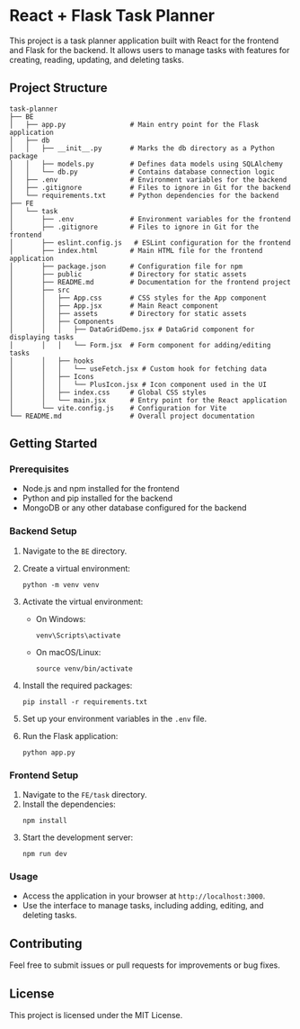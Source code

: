 # React + Flask Task Planner

This project is a task planner application built with React for the frontend and Flask for the backend. It allows users to manage tasks with features for creating, reading, updating, and deleting tasks.

## Project Structure

```
task-planner
├── BE
│   ├── app.py                # Main entry point for the Flask application
│   ├── db
│   │   ├── __init__.py       # Marks the db directory as a Python package
│   │   ├── models.py         # Defines data models using SQLAlchemy
│   │   └── db.py             # Contains database connection logic
│   ├── .env                  # Environment variables for the backend
│   ├── .gitignore            # Files to ignore in Git for the backend
│   └── requirements.txt      # Python dependencies for the backend
├── FE
│   └── task
│       ├── .env              # Environment variables for the frontend
│       ├── .gitignore        # Files to ignore in Git for the frontend
│       ├── eslint.config.js   # ESLint configuration for the frontend
│       ├── index.html        # Main HTML file for the frontend application
│       ├── package.json      # Configuration file for npm
│       ├── public            # Directory for static assets
│       ├── README.md         # Documentation for the frontend project
│       ├── src
│       │   ├── App.css       # CSS styles for the App component
│       │   ├── App.jsx       # Main React component
│       │   ├── assets        # Directory for static assets
│       │   ├── Components
│       │   │   ├── DataGridDemo.jsx # DataGrid component for displaying tasks
│       │   │   └── Form.jsx  # Form component for adding/editing tasks
│       │   ├── hooks
│       │   │   └── useFetch.jsx # Custom hook for fetching data
│       │   ├── Icons
│       │   │   └── PlusIcon.jsx # Icon component used in the UI
│       │   ├── index.css     # Global CSS styles
│       │   └── main.jsx      # Entry point for the React application
│       └── vite.config.js    # Configuration for Vite
└── README.md                 # Overall project documentation
```

## Getting Started

### Prerequisites

- Node.js and npm installed for the frontend
- Python and pip installed for the backend
- MongoDB or any other database configured for the backend

### Backend Setup

1. Navigate to the `BE` directory.
2. Create a virtual environment:
   ```
   python -m venv venv
   ```
3. Activate the virtual environment:
   - On Windows:
     ```
     venv\Scripts\activate
     ```
   - On macOS/Linux:
     ```
     source venv/bin/activate
     ```
4. Install the required packages:
   ```
   pip install -r requirements.txt
   ```

5. Set up your environment variables in the `.env` file.

6. Run the Flask application:
   ```
   python app.py
   ```

### Frontend Setup

1. Navigate to the `FE/task` directory.
2. Install the dependencies:
   ```
   npm install
   ```
3. Start the development server:
   ```
   npm run dev
   ```

### Usage

- Access the application in your browser at `http://localhost:3000`.
- Use the interface to manage tasks, including adding, editing, and deleting tasks.

## Contributing

Feel free to submit issues or pull requests for improvements or bug fixes.

## License

This project is licensed under the MIT License.